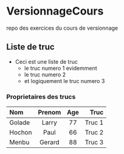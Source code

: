 # VersionnageCours
repo des exercices du cours de versionnage

## Liste de truc

* Ceci est une liste de truc
    * le truc numero 1 evidemment
    * le truc numero 2
    * et logiquement le truc numero 3

### Proprietaires des trucs
|Nom |Prenom | Age| Truc|
|:------|:-----:|:------:|-----:|
|Golade |Larry |77 |Truc 1|
|Hochon |Paul |66 |Truc 2|
|Menbu |Gerard |88 |Truc 3|